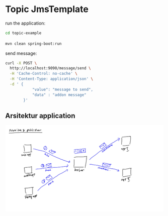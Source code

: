# Topic JmsTemplate

run the application:

```bash
cd topic-example

mvn clean spring-boot:run
```

send message:

```bash
curl -X POST \
  http://localhost:9090/message/send \
  -H 'Cache-Control: no-cache' \
  -H 'Content-Type: application/json' \
  -d ' {
	        "value": "message to send",
	        "data" : "addon message"
        }'
```

## Arsitektur application

![arsitketur queue](imgs/publisher-subscriber-arsitektur.jpg)